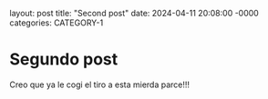 layout: post
title: "Second post"
date: 2024-04-11 20:08:00 -0000
categories: CATEGORY-1

# Segundo post 

Creo que ya le cogi el tiro a esta mierda parce!!!